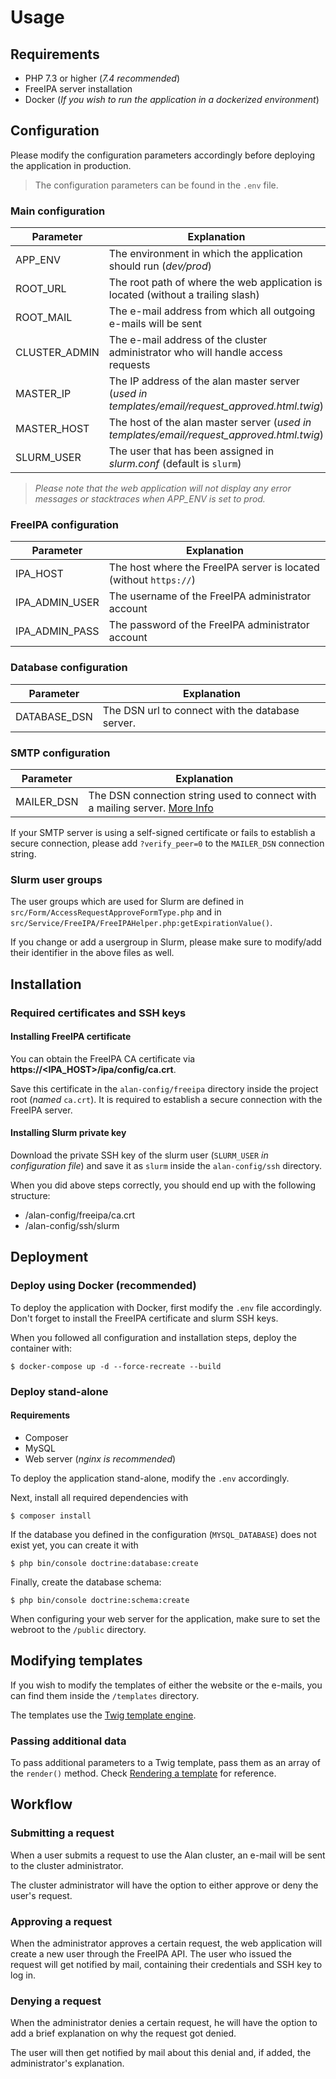 # Usage

## Requirements

* PHP 7.3 or higher (_7.4 recommended_)
* FreeIPA server installation
* Docker (_If you wish to run the application in a dockerized environment_)

## Configuration

Please modify the configuration parameters accordingly before deploying the application in production.

> The configuration parameters can be found in the ```.env``` file.

### Main configuration

| Parameter | Explanation |
|-----------|-------------|
| APP_ENV       | The environment in which the application should run (_dev/prod_)
| ROOT_URL      | The root path of where the web application is located (without a trailing slash)
| ROOT_MAIL     | The e-mail address from which all outgoing e-mails will be sent
| CLUSTER_ADMIN | The e-mail address of the cluster administrator who will handle access requests
| MASTER_IP     | The IP address of the alan master server (_used in templates/email/request_approved.html.twig_)
| MASTER_HOST   | The host of the alan master server (_used in templates/email/request_approved.html.twig_)
| SLURM_USER    | The user that has been assigned in _slurm.conf_ (default is ```slurm```)

> _Please note that the web application will not display any error messages or stacktraces when APP_ENV is set to prod._

### FreeIPA configuration

| Parameter | Explanation |
|-----------|-------------|
| IPA_HOST      | The host where the FreeIPA server is located (without ```https://```)
| IPA_ADMIN_USER| The username of the FreeIPA administrator account
| IPA_ADMIN_PASS| The password of the FreeIPA administrator account

### Database configuration

| Parameter         | Explanation |
|-----------        |-------------|
| DATABASE_DSN      | The DSN url to connect with the database server.

### SMTP configuration
| Parameter         | Explanation |
|-----------        |-------------|
| MAILER_DSN        | The DSN connection string used to connect with a mailing server. [More Info](https://symfony.com/doc/current/mailer.html#transport-setup)

If your SMTP server is using a self-signed certificate or fails to establish a secure connection,
please add ```?verify_peer=0``` to the ```MAILER_DSN``` connection string.

### Slurm user groups

The user groups which are used for Slurm are defined in ```src/Form/AccessRequestApproveFormType.php```
and in ```src/Service/FreeIPA/FreeIPAHelper.php:getExpirationValue()```.

If you change or add a usergroup in Slurm, please make sure to modify/add their identifier in the above files as well.

## Installation

### Required certificates and SSH keys

#### Installing FreeIPA certificate

You can obtain the FreeIPA CA certificate via __https://<IPA_HOST>/ipa/config/ca.crt__.

Save this certificate in the ```alan-config/freeipa``` directory inside the project root (_named_ ``ca.crt``). It is required to establish a secure connection
with the FreeIPA server.

#### Installing Slurm private key

Download the private SSH key of the slurm user (```SLURM_USER``` _in configuration file_) and save it as ```slurm```
inside the ```alan-config/ssh``` directory.

When you did above steps correctly, you should end up with the following structure:
* <project-root>/alan-config/freeipa/ca.crt
* <project-root>/alan-config/ssh/slurm

## Deployment

### Deploy using Docker (recommended)

To deploy the application with Docker, first modify the ```.env``` file accordingly.
Don't forget to install the FreeIPA certificate and slurm SSH keys.

When you followed all configuration and installation steps, deploy the container with:

    $ docker-compose up -d --force-recreate --build
    
### Deploy stand-alone

#### Requirements

* Composer
* MySQL
* Web server (_nginx is recommended_)

To deploy the application stand-alone, modify the ```.env``` accordingly.

Next, install all required dependencies with

    $ composer install
    
If the database you defined in the configuration (``MYSQL_DATABASE``) does not exist yet, you can create it with

    $ php bin/console doctrine:database:create
    
Finally, create the database schema:

    $ php bin/console doctrine:schema:create
    
When configuring your web server for the application, make sure to set the webroot to the ``/public`` directory.

## Modifying templates

If you wish to modify the templates of either the website or the e-mails, you can find them inside the ``/templates`` directory.

The templates use the [Twig template engine](https://twig.symfony.com/).

### Passing additional data

To pass additional parameters to a Twig template, pass them as an array of the ```render()``` method.
Check [Rendering a template](https://symfony.com/doc/current/templates.html#rendering-a-template-in-controllers) for reference.


## Workflow

### Submitting a request
When a user submits a request to use the Alan cluster, an e-mail will be sent to the cluster administrator.

The cluster administrator will have the option to either approve or deny the user's request.

### Approving a request
When the administrator approves a certain request, the web application will create a new user through
the FreeIPA API. The user who issued the request will get notified by mail, containing their credentials and SSH key to log in.

### Denying a request
When the administrator denies a certain request, he will have the option to add a brief explanation on
why the request got denied.

The user will then get notified by mail about this denial and, if added, the administrator's explanation.